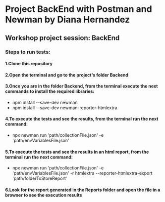 # Project BackEnd with Postman and Newman by Diana Hernandez
## Workshop project session: BackEnd
### Steps to run tests:
#### 1.Clone this repository
#### 2.Open the terminal and go to the project's folder Backend
#### 3.Once you are in the folder Backend, from the terminal execute the next commands to install the required libraries: 
*    npm install --save-dev newman
*    npm install --save-dev newman-reporter-htmlextra
#### 4.To execute the tests and see the results, from the terminal run the next command:
*    npx newman run 'path/collectionFile.json' -e 'path/envVariablesFile.json'
#### 5.To execute the tests and see the results in an html report, from the terminal run the next command:    
*    npx newman run 'path/collectionFile.json' -e 'path/envVariablesFile.json' -r htmlextra --reporter-htmlextra-export 'path/folderToStoreReport'
#### 6.Look for the report generated in the Reports folder and open the file in a browser to see the execution results
